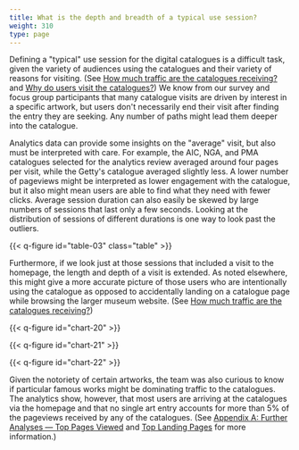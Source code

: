 ```yaml
---
title: What is the depth and breadth of a typical use session?
weight: 310
type: page
---
```


Defining a "typical" use session for the digital catalogues is a difficult task, given the variety of audiences using the catalogues and their variety of reasons for visiting. (See [How much traffic are the catalogues receiving?](/marketing-and-demographics/traffic/) and [Why do users visit the catalogues?](/marketing-and-demographics/why/)) We know from our survey and focus group participants that many catalogue visits are driven by interest in a specific artwork, but users don't necessarily end their visit after finding the entry they are seeking. Any number of paths might lead them deeper into the catalogue.

Analytics data can provide some insights on the "average" visit, but also must be interpreted with care. For example, the AIC, NGA, and PMA catalogues selected for the analytics review averaged around four pages per visit, while the Getty's catalogue averaged slightly less. A lower number of pageviews might be interpreted as lower engagement with the catalogue, but it also might mean users are able to find what they need with fewer clicks. Average session duration can also easily be skewed by large numbers of sessions that last only a few seconds. Looking at the distribution of sessions of different durations is one way to look past the outliers.

{{< q-figure id="table-03" class="table" >}}

Furthermore, if we look just at those sessions that included a visit to the homepage, the length and depth of a visit is extended. As noted elsewhere, this might give a more accurate picture of those users who are intentionally using the catalogue as opposed to accidentally landing on a catalogue page while browsing the larger museum website. (See [How much traffic are the catalogues receiving?](/marketing-and-demographics/traffic/))

{{< q-figure id="chart-20" >}}

{{< q-figure id="chart-21" >}}

{{< q-figure id="chart-22" >}}

Given the notoriety of certain artworks, the team was also curious to know if particular famous works might be dominating traffic to the catalogues. The analytics show, however, that most users are arriving at the catalogues via the homepage and that no single art entry accounts for more than 5% of the pageviews received by any of the catalogues. (See [Appendix A: Further Analyses — Top Pages Viewed](/further-analyses/#top-pages-viewed-in-the-digital-catalogues) and [Top Landing Pages](/further-analyses/#top-landing-pages-for-the-catalogues) for more information.)
